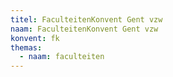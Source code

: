 ```yaml
---
titel: FaculteitenKonvent Gent vzw
naam: FaculteitenKonvent Gent vzw
konvent: fk
themas:
  - naam: faculteiten
---
```

